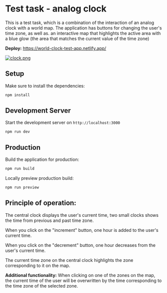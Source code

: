 # Test task - analog clock

This is a test task, which is a combination of the interaction of an analog clock with a world map. The application has
buttons for changing the user's time zone, as well as. an interactive map that highlights the active area with a blue
glow (the area that matches the current value of the time zone)

**Deploy:** https://world-clock-test-app.netlify.app/

[![clock.png](https://i.postimg.cc/jSJH4BBn/Screenshot-2023-07-03-at-10-39-19-Clock-app.png)](https://postimg.cc/G4dTcgLb)

## Setup

Make sure to install the dependencies:

```bash
npm install
```

## Development Server

Start the development server on `http://localhost:3000`

```bash
npm run dev
```

## Production

Build the application for production:

```bash
npm run build
```

Locally preview production build:

```bash
npm run preview
```

## Principle of operation:

The central clock displays the user's current time, two small clocks shows the time from previous and past time zone.

When you click on the "increment" button, one hour is added to the user's current time.

When you click on the "decrement" button, one hour decreases from the user's current time.

The current time zone on the central clock highlights the zone corresponding to it on the map.

**Additional functionality:** When clicking on one of the zones on the map, the current time of the user will be overwritten by the time corresponding to the time zone of the selected zone.
